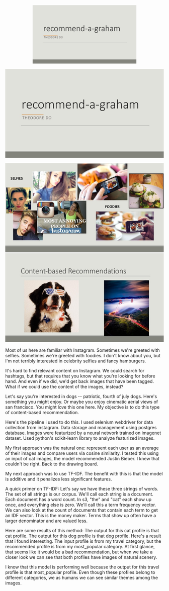 <div align="center" >
  <img width="330"  src="/slides/Slide01.jpg">
</div>

![alt text](/slides/Slide01.jpg "Slide01")

![alt text][Slide04]
![alt text][Slide06]

[Slide04]: ./slides/Slide04.jpg "Slide04"
[Slide06]: ./slides/Slide06.jpg "Slide06"
[Slide07]: ./slides/Slide07.jpg "Slide07"
[Slide08]: ./slides/Slide08.jpg "Slide08"
[Slide09]: ./slides/Slide09.jpg "Slide09"
[Slide10]: ./slides/Slide10.jpg "Slide10"
[Slide11]: ./slides/Slide11.jpg "Slide11"
[Slide12]: ./slides/Slide12.jpg "Slide12"
[Slide14]: ./slides/Slide14.jpg "Slide14"
[Slide15]: ./slides/Slide15.jpg "Slide15"
[Slide16]: ./slides/Slide16.jpg "Slide16"
[Slide17]: ./slides/Slide17.jpg "Slide17"
[Slide18]: ./slides/Slide18.jpg "Slide18"
[Slide19]: ./slides/Slide19.jpg "Slide19"
Most of us here are familiar with Instagram. Sometimes we're greeted with selfies. Sometimes we're greeted with foodies. I don't know about you, but I'm not terribly interested in celebrity selfies and fancy hamburgers.


It's hard to find relevant content on Instagram. We could search for hashtags, but that requires that you know what you're looking for before hand. And even if we did, we'd get back images that have been tagged. What if we could use the content of the images, instead?


Let's say you're interested in dogs -- patriotic, fourth of july dogs. Here's something you might enjoy.
Or maybe you enjoy cinematic aerial views of san francisco. You might love this one here.
My objective is to do this type of content-based recommendation.


Here's the pipeline i used to do this.
I used selenium webdriver for data collection from instagram.
Data storage and management using postgres database.
Images were featurized by a neural network trained on imagenet dataset.
Used python's scikit-learn library to analyze featurized images.


My first approach was the natural one: represent each user as an average of their images and compare users via cosine similarity. I tested this using an input of cat images, the model recommended Justin Bieber.
I knew that couldn't be right. Back to the drawing board.


My next approach was to use TF-IDF.
The benefit with this is that the model is additive and it penalizes less significant features.


A quick primer on TF-IDF:
Let's say we have these three strings of words.
The set of all strings is our corpus.
We'll call each string is a document.
Each document has a word count. In s3, "the" and "cat" each show up once, and everything else is zero. We'll call this a term frequency vector.
We can also look at the count of documents that contain each term to get an IDF vector. This is the money maker. Terms that show up often have a larger denominator and are valued less.


Here are some results of this method:
The output for this cat profile is that cat profile.
The output for this dog profile is that dog profile.
Here's a result that i found interesting. The input profile is from my travel category, but the recommended profile is from my most_popular category. At first glance, that seems like it would be a bad recommendation, but when we take a closer look we can see that both profiles have images of natural scenery.

I know that this model is performing well because the output for this travel profile is that most_popular profile. Even though these profiles belong to different categories, we as humans we can see similar themes among the images.

[slide01]: (https://github.com/theod07/recommend-a-graham/blob/master/slides/Slide01.jpg) "Slide01"
